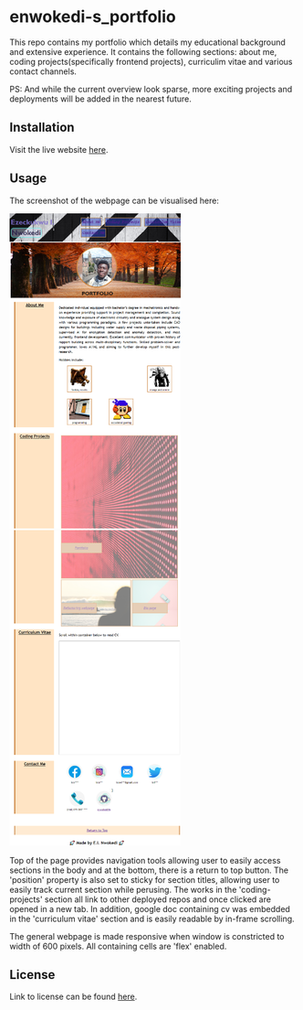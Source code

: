 # enwokedi-s_portfolio
This repo contains my portfolio which details my educational background and extensive experience. 
It contains the following sections:  about me,  coding projects(specifically frontend projects), curriculim vitae and various contact channels.

PS: And while the current overview look sparse, more exciting projects and deployments will be added in the nearest future.

## Installation

Visit the live website [here](https://enwokedi96.github.io/enwokedi-s_portfolio/).

## Usage

The screenshot of the webpage can be visualised here: 

<img alt="screenshot-1" src="images/screenshot_part_001.png" width=300/> <img alt="screenshot-2" src="images/screenshot_part_002.png" width=300/>

Top of the page provides navigation tools allowing user to easily access sections in the body and at the bottom, there is a return to top button.
The 'position' property is also set to sticky for section titles, allowing user to easily track current section while perusing. 
The works in the 'coding-projects' section all link to other deployed repos and once clicked are opened in a new tab. 
In addition, google doc containing cv was embedded in the 'curriculum vitae' section and is easily readable by in-frame scrolling.

The general webpage is made responsive when window is constricted to width of 600 pixels. All containing cells are 'flex'  enabled.
    
## License

Link to license can be found [here](LICENSE.md).
